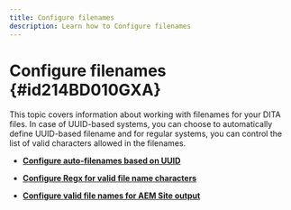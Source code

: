 ```yaml
---
title: Configure filenames
description: Learn how to Configure filenames
---
```


# Configure filenames {#id214BD010GXA}

This topic covers information about working with filenames for your DITA files. In case of UUID-based systems, you can choose to automatically define UUID-based filename and for regular systems, you can control the list of valid characters allowed in the filenames.

-   **[Configure auto-filenames based on UUID](conf-auto-uuid-filenames.md)**  

-   **[Configure Regx for valid file name characters](conf-file-names-valid-regx.md)**  

-   **[Configure valid file names for AEM Site output](conf-file-names-valid-regx-aem-site-output.md)**  


